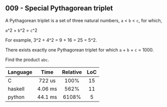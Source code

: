 009 - Special Pythagorean triplet
---------------------------------

A Pythagorean triplet is a set of three natural numbers, `a` < `b` < `c`, for
which,

 `a`^2 + `b`^2 = `c`^2

For example, 3^2 + 4^2 = 9 + 16 = 25 = 5^2.

There exists exactly one Pythagorean triplet for which `a` + `b` + `c` = 1000.

Find the product `abc`.

Language | Time | Relative | LoC
--- | :---: | :---: | :---:
C | 722 us | 100% | 15
haskell | 4.06 ms | 562% | 11
python | 44.1 ms | 6108% | 5
